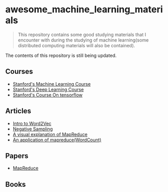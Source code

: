 # awesome_machine_learning_materials

> This repository contains some good studying materials that I encounter with during the studying of machine learning(some distributed computing materials will also be contained).

The contents of this repository is still being updated.

## Courses
* [Stanford's Machine Learning Course](http://cs229.stanford.edu/) 
* [Stanford's Deep Learning Course](cs231n.stanford.edu)
* [Stanford's Course On tensorflow](https://web.stanford.edu/class/cs20si/)

## Articles
* [Intro to Word2Vec](http://mccormickml.com/2016/04/19/word2vec-tutorial-the-skip-gram-model/)
* [Negative Sampling](http://ruder.io/word-embeddings-softmax/)
* [A visual explanation of MapReduce](https://ayende.com/blog/4435/map-reduce-a-visual-explanation)
* [An application of mapreduce(WordCount)](https://dzone.com/articles/word-count-hello-word-program-in-mapreduce)

## Papers
* [MapReduce](https://pdos.csail.mit.edu/6.824/papers/mapreduce.pdf)

## Books


